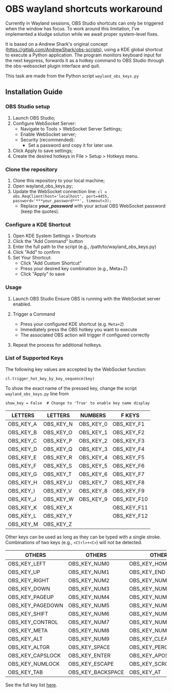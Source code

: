 # OBS wayland shortcuts workaround

Currently in Wayland sessions, OBS Studio shortcuts can only be triggered when the window has focus. To work around this limitation, I've implemented a kludge solution while we await proper system-level fixes.

It is based on a Andrew Shark's original concept (https://gitlab.com/AndrewShark/obs-scripts), using a KDE global shortcut to execute a Python application. The program monitors keyboard input for the next keypress, forwards it as a hotkey command to OBS Studio through the obs-websocket plugin interface and quit.

This task are made from the Python script `wayland_obs_keys.py`

## Installation Guide

### OBS Studio setup
1. Launch OBS Studio;
2. Configure WebSocket Server:
    * Navigate to Tools > WebSocket Server Settings;
    * Enable WebSocket server;
    * Security (recommended):
        * Set a password and copy it for later use.
3. Click Apply to save settings;
4. Create the desired hotkeys in File > Setup > Hotkeys menu.

### Clone the repository
1. Clone this repository to your local machine;
2. Open wayland_obs_keys.py;
3. Update the WebSocket connection line:
    `cl = obs.ReqClient(host='localhost', port=4455, password='***your_password***', timeout=3);`
    * Replace ***your_password*** with your actual OBS WebSocket password (keep the quotes).

### Configure a KDE Shortcut
1. Open KDE System Settings > Shortcuts
2. Click the "Add Command" button
3. Enter the full path to the script (e.g., /path/to/wayland_obs_keys.py)
4. Click "Add" to confirm
5. Set Your Shortcut:
    * Click "Add Custom Shortcut"
    * Press your desired key combination (e.g., Meta+Z)
    * Click "Apply" to save

### Usage
1. Launch OBS Studio
   Ensure OBS is running with the WebSocket server enabled.

2. Trigger a Command 
   - Press your configured KDE shortcut (e.g. `Meta+Z`) 
   - Immediately press the OBS hotkey you want to execute 
   - The associated OBS action will trigger if configured correctly

3. Repeat the process for additional hotkeys.


### List of Supported Keys

The following key values are accepted by the WebSocket function:

`cl.trigger_hot_key_by_key_sequence(key)`

To show the exact name of the pressed key, change the script `wayland_obs_keys.py` line from

`show_key = False  # Change to 'True' to enable key name display`


| **LETTERS** | **LETTERS** | **NUMBERS** | **F KEYS** |
| ---------- | ---------- | ---------- | ---------- |
| OBS_KEY_A | OBS_KEY_N | OBS_KEY_0 | OBS_KEY_F1 |
| OBS_KEY_B | OBS_KEY_O | OBS_KEY_1 | OBS_KEY_F2 |
| OBS_KEY_C | OBS_KEY_P | OBS_KEY_2 | OBS_KEY_F3 |
| OBS_KEY_D | OBS_KEY_Q | OBS_KEY_3 | OBS_KEY_F4 |
| OBS_KEY_E | OBS_KEY_R | OBS_KEY_4 | OBS_KEY_F5 |
| OBS_KEY_F | OBS_KEY_S | OBS_KEY_5 | OBS_KEY_F6 |
| OBS_KEY_G | OBS_KEY_T | OBS_KEY_6 | OBS_KEY_F7 |
| OBS_KEY_H | OBS_KEY_U | OBS_KEY_7 | OBS_KEY_F8 |
| OBS_KEY_I | OBS_KEY_V | OBS_KEY_8 | OBS_KEY_F9 |
| OBS_KEY_J | OBS_KEY_W | OBS_KEY_9 | OBS_KEY_F10 |
| OBS_KEY_K | OBS_KEY_X |  | OBS_KEY_F11 |
| OBS_KEY_L | OBS_KEY_Y |  | OBS_KEY_F12 |
| OBS_KEY_M | OBS_KEY_Z |  |  |

Other keys can be used as long as they can be typed with a single stroke. Combinations of two keys (e.g., `<Ctrl>+<C>`) will not be detected.

| **OTHERS** | **OTHERS** | **OTHERS** | **OTHERS** |
| ---------- | ---------- | ---------- | ---------- |
| OBS_KEY_LEFT | OBS_KEY_NUM0 | OBS_KEY_HOME | OBS_KEY_ASTERISK |
| OBS_KEY_UP | OBS_KEY_NUM1 | OBS_KEY_END | OBS_KEY_PLUS |
| OBS_KEY_RIGHT | OBS_KEY_NUM2 | OBS_KEY_NUMEQUAL | OBS_KEY_COMMA |
| OBS_KEY_DOWN | OBS_KEY_NUM3 | OBS_KEY_NUMASTERISK | OBS_KEY_MINUS |
| OBS_KEY_PAGEUP | OBS_KEY_NUM4 | OBS_KEY_NUMPLUS | OBS_KEY_PERIOD |
| OBS_KEY_PAGEDOWN | OBS_KEY_NUM5 | OBS_KEY_NUMCOMMA | OBS_KEY_SLASH |
| OBS_KEY_SHIFT | OBS_KEY_NUM6 | OBS_KEY_NUMMINUS | OBS_KEY_INSERT |
| OBS_KEY_CONTROL | OBS_KEY_NUM7 | OBS_KEY_NUMPERIOD | OBS_KEY_DELETE |
| OBS_KEY_META | OBS_KEY_NUM8 | OBS_KEY_NUMSLASH | OBS_KEY_PAUSE |
| OBS_KEY_ALT | OBS_KEY_NUM9 | OBS_KEY_CLEAR | OBS_KEY_PRINT |
| OBS_KEY_ALTGR | OBS_KEY_SPACE | OBS_KEY_PERCENT | OBS_KEY_SYSREQ |
| OBS_KEY_CAPSLOCK | OBS_KEY_ENTER | OBS_KEY_APOSTROPHE | OBS_KEY_EXCLAM |
| OBS_KEY_NUMLOCK | OBS_KEY_ESCAPE | OBS_KEY_SCROLLLOCK | OBS_KEY_DOLLAR |
| OBS_KEY_TAB | OBS_KEY_BACKSPACE | OBS_KEY_AT |  |

See the full key list [here][1].

[1]: https://github.com/obsproject/obs-studio/blob/master/libobs/obs-hotkeys.h
